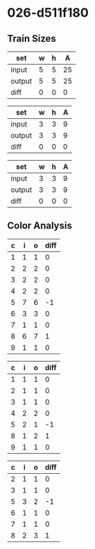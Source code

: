 # 026-d511f180
## Train Sizes

|set|w|h|A|
|---|---|---|---|
|input|5|5|25|
|output|5|5|25|
|diff|0|0|0|


|set|w|h|A|
|---|---|---|---|
|input|3|3|9|
|output|3|3|9|
|diff|0|0|0|


|set|w|h|A|
|---|---|---|---|
|input|3|3|9|
|output|3|3|9|
|diff|0|0|0|


## Color Analysis

|c|i|o|diff|
|---|---|---|---|
|1|1|1|0|
|2|2|2|0|
|3|2|2|0|
|4|2|2|0|
|5|7|6|-1|
|6|3|3|0|
|7|1|1|0|
|8|6|7|1|
|9|1|1|0|


|c|i|o|diff|
|---|---|---|---|
|1|1|1|0|
|2|1|1|0|
|3|1|1|0|
|4|2|2|0|
|5|2|1|-1|
|8|1|2|1|
|9|1|1|0|


|c|i|o|diff|
|---|---|---|---|
|2|1|1|0|
|3|1|1|0|
|5|3|2|-1|
|6|1|1|0|
|7|1|1|0|
|8|2|3|1|

